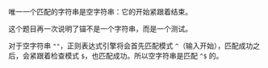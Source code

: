 
唯一一个匹配的字符串是空字符串：它的开始紧跟着结束。

这个题目再一次说明了锚不是一个字符串，而是一个测试。

对于空字符串 `""`，正则表达式引擎将会首先匹配模式 `^`（输入开始），匹配成功之后，会紧跟着检查模式 `$`，也匹配成功。所以空字符串是匹配 `^$` 的。
